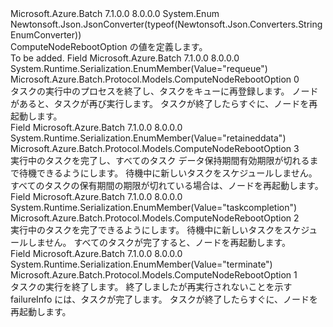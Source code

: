 <Type Name="ComputeNodeRebootOption" FullName="Microsoft.Azure.Batch.Protocol.Models.ComputeNodeRebootOption">
  <TypeSignature Language="C#" Value="public enum ComputeNodeRebootOption" />
  <TypeSignature Language="ILAsm" Value=".class public auto ansi sealed ComputeNodeRebootOption extends System.Enum" />
  <TypeSignature Language="DocId" Value="T:Microsoft.Azure.Batch.Protocol.Models.ComputeNodeRebootOption" />
  <TypeSignature Language="VB.NET" Value="Public Enum ComputeNodeRebootOption" />
  <TypeSignature Language="F#" Value="type ComputeNodeRebootOption = " />
  <AssemblyInfo>
    <AssemblyName>Microsoft.Azure.Batch</AssemblyName>
    <AssemblyVersion>7.1.0.0</AssemblyVersion>
    <AssemblyVersion>8.0.0.0</AssemblyVersion>
  </AssemblyInfo>
  <Base>
    <BaseTypeName>System.Enum</BaseTypeName>
  </Base>
  <Attributes>
    <Attribute>
      <AttributeName>Newtonsoft.Json.JsonConverter(typeof(Newtonsoft.Json.Converters.StringEnumConverter))</AttributeName>
    </Attribute>
  </Attributes>
  <Docs>
    <summary>
            ComputeNodeRebootOption の値を定義します。
            </summary>
    <remarks>To be added.</remarks>
  </Docs>
  <Members>
    <Member MemberName="Requeue">
      <MemberSignature Language="C#" Value="Requeue" />
      <MemberSignature Language="ILAsm" Value=".field public static literal valuetype Microsoft.Azure.Batch.Protocol.Models.ComputeNodeRebootOption Requeue = int32(0)" />
      <MemberSignature Language="DocId" Value="F:Microsoft.Azure.Batch.Protocol.Models.ComputeNodeRebootOption.Requeue" />
      <MemberSignature Language="VB.NET" Value="Requeue" />
      <MemberSignature Language="F#" Value="Requeue = 0" Usage="Microsoft.Azure.Batch.Protocol.Models.ComputeNodeRebootOption.Requeue" />
      <MemberType>Field</MemberType>
      <AssemblyInfo>
        <AssemblyName>Microsoft.Azure.Batch</AssemblyName>
        <AssemblyVersion>7.1.0.0</AssemblyVersion>
        <AssemblyVersion>8.0.0.0</AssemblyVersion>
      </AssemblyInfo>
      <Attributes>
        <Attribute>
          <AttributeName>System.Runtime.Serialization.EnumMember(Value="requeue")</AttributeName>
        </Attribute>
      </Attributes>
      <ReturnValue>
        <ReturnType>Microsoft.Azure.Batch.Protocol.Models.ComputeNodeRebootOption</ReturnType>
      </ReturnValue>
      <MemberValue>0</MemberValue>
      <Docs>
        <summary>
            タスクの実行中のプロセスを終了し、タスクをキューに再登録します。 ノードがあると、タスクが再び実行します。 タスクが終了したらすぐに、ノードを再起動します。
            </summary>
      </Docs>
    </Member>
    <Member MemberName="RetainedData">
      <MemberSignature Language="C#" Value="RetainedData" />
      <MemberSignature Language="ILAsm" Value=".field public static literal valuetype Microsoft.Azure.Batch.Protocol.Models.ComputeNodeRebootOption RetainedData = int32(3)" />
      <MemberSignature Language="DocId" Value="F:Microsoft.Azure.Batch.Protocol.Models.ComputeNodeRebootOption.RetainedData" />
      <MemberSignature Language="VB.NET" Value="RetainedData" />
      <MemberSignature Language="F#" Value="RetainedData = 3" Usage="Microsoft.Azure.Batch.Protocol.Models.ComputeNodeRebootOption.RetainedData" />
      <MemberType>Field</MemberType>
      <AssemblyInfo>
        <AssemblyName>Microsoft.Azure.Batch</AssemblyName>
        <AssemblyVersion>7.1.0.0</AssemblyVersion>
        <AssemblyVersion>8.0.0.0</AssemblyVersion>
      </AssemblyInfo>
      <Attributes>
        <Attribute>
          <AttributeName>System.Runtime.Serialization.EnumMember(Value="retaineddata")</AttributeName>
        </Attribute>
      </Attributes>
      <ReturnValue>
        <ReturnType>Microsoft.Azure.Batch.Protocol.Models.ComputeNodeRebootOption</ReturnType>
      </ReturnValue>
      <MemberValue>3</MemberValue>
      <Docs>
        <summary>
            実行中のタスクを完了し、すべてのタスク データ保持期間有効期限が切れるまで待機できるようにします。 待機中に新しいタスクをスケジュールしません。 すべてのタスクの保有期間の期限が切れている場合は、ノードを再起動します。
            </summary>
      </Docs>
    </Member>
    <Member MemberName="TaskCompletion">
      <MemberSignature Language="C#" Value="TaskCompletion" />
      <MemberSignature Language="ILAsm" Value=".field public static literal valuetype Microsoft.Azure.Batch.Protocol.Models.ComputeNodeRebootOption TaskCompletion = int32(2)" />
      <MemberSignature Language="DocId" Value="F:Microsoft.Azure.Batch.Protocol.Models.ComputeNodeRebootOption.TaskCompletion" />
      <MemberSignature Language="VB.NET" Value="TaskCompletion" />
      <MemberSignature Language="F#" Value="TaskCompletion = 2" Usage="Microsoft.Azure.Batch.Protocol.Models.ComputeNodeRebootOption.TaskCompletion" />
      <MemberType>Field</MemberType>
      <AssemblyInfo>
        <AssemblyName>Microsoft.Azure.Batch</AssemblyName>
        <AssemblyVersion>7.1.0.0</AssemblyVersion>
        <AssemblyVersion>8.0.0.0</AssemblyVersion>
      </AssemblyInfo>
      <Attributes>
        <Attribute>
          <AttributeName>System.Runtime.Serialization.EnumMember(Value="taskcompletion")</AttributeName>
        </Attribute>
      </Attributes>
      <ReturnValue>
        <ReturnType>Microsoft.Azure.Batch.Protocol.Models.ComputeNodeRebootOption</ReturnType>
      </ReturnValue>
      <MemberValue>2</MemberValue>
      <Docs>
        <summary>
            実行中のタスクを完了できるようにします。 待機中に新しいタスクをスケジュールしません。 すべてのタスクが完了すると、ノードを再起動します。
            </summary>
      </Docs>
    </Member>
    <Member MemberName="Terminate">
      <MemberSignature Language="C#" Value="Terminate" />
      <MemberSignature Language="ILAsm" Value=".field public static literal valuetype Microsoft.Azure.Batch.Protocol.Models.ComputeNodeRebootOption Terminate = int32(1)" />
      <MemberSignature Language="DocId" Value="F:Microsoft.Azure.Batch.Protocol.Models.ComputeNodeRebootOption.Terminate" />
      <MemberSignature Language="VB.NET" Value="Terminate" />
      <MemberSignature Language="F#" Value="Terminate = 1" Usage="Microsoft.Azure.Batch.Protocol.Models.ComputeNodeRebootOption.Terminate" />
      <MemberType>Field</MemberType>
      <AssemblyInfo>
        <AssemblyName>Microsoft.Azure.Batch</AssemblyName>
        <AssemblyVersion>7.1.0.0</AssemblyVersion>
        <AssemblyVersion>8.0.0.0</AssemblyVersion>
      </AssemblyInfo>
      <Attributes>
        <Attribute>
          <AttributeName>System.Runtime.Serialization.EnumMember(Value="terminate")</AttributeName>
        </Attribute>
      </Attributes>
      <ReturnValue>
        <ReturnType>Microsoft.Azure.Batch.Protocol.Models.ComputeNodeRebootOption</ReturnType>
      </ReturnValue>
      <MemberValue>1</MemberValue>
      <Docs>
        <summary>
            タスクの実行を終了します。 終了しましたが再実行されないことを示す failureInfo には、タスクが完了します。 タスクが終了したらすぐに、ノードを再起動します。
            </summary>
      </Docs>
    </Member>
  </Members>
</Type>